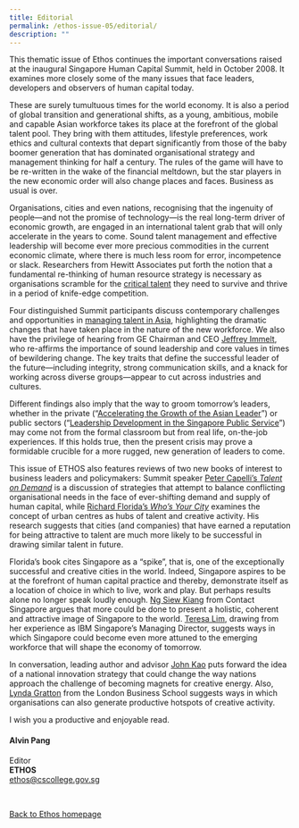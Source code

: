 ```yaml
---
title: Editorial
permalink: /ethos-issue-05/editorial/
description: ""
---
```


<p>This thematic issue of Ethos continues the important conversations raised at the inaugural Singapore Human Capital Summit, held in October 2008. It examines more closely some of the many issues that face leaders, developers and observers of human capital today.</p>

<p>These are surely tumultuous times for the world economy. It is also a period of global transition and generational shifts, as a young, ambitious, mobile and capable Asian workforce takes its place at the forefront of the global talent pool. They bring with them attitudes, lifestyle preferences, work ethics and cultural contexts that depart significantly from those of the baby boomer generation that has dominated organisational strategy and management thinking for half a century. The rules of the game will have to be re-written in the wake of the financial meltdown, but the star players in the new economic order will also change places and faces. Business as usual is over. </p>

<p>Organisations, cities and even nations, recognising that the ingenuity of people—and not the promise of technology—is the real long-term driver of economic growth, are engaged in an international talent grab that will only accelerate in the years to come. Sound talent management and effective leadership will become ever more precious commodities in the current economic climate, where there is much less room for error, incompetence or slack. Researchers from Hewitt Associates put forth the notion that a fundamental re-thinking of human resource strategy is necessary as organisations scramble for the <a href="opinion-global-talent-the-war-goes-on.html">critical talent</a>&nbsp;they need to survive and thrive in a period of knife-edge competition.</p>

<p>Four distinguished Summit participants discuss contemporary challenges and opportunities in <a href="talent-management-in-asia-four-perspectives-a-singapore-human-capital-summit-plenary.html">managing talent in Asia</a>, highlighting the dramatic changes that have taken place in the nature of the new workforce. We also have the privilege of hearing from GE Chairman and CEO <a href="thinking-about-winning-leadership-in-the-global-war-for-talent.html">Jeffrey Immelt</a>, who re-affirms the importance of sound leadership and core values in times of bewildering change. The key traits that define the successful leader of the future—including integrity, strong communication skills, and a knack for working across diverse groups—appear to cut across industries and cultures. </p>

<p>Different findings also imply that the way to groom tomorrow’s leaders, whether in the private (“<a href="accelerating-the-growth-of-the-asian-leader.html">Accelerating the Growth of the Asian Leader</a>”) or public sectors (“<a href="leadership-development-in-the-singapore-public-service.html">Leadership Development in the Singapore Public Service</a>”) may come not from the formal classroom but from real life, on-the-job experiences. If this holds true, then the present crisis may prove a formidable crucible for a more rugged, new generation of leaders to come.</p>

<p>This issue of ETHOS also features reviews of two new books of interest to business leaders and policymakers: Summit speaker <a href="../managing-talent-in-an-age-of-uncertainty.html">Peter Capelli’s <em>Talent on Demand</em></a>&nbsp;is a discussion of strategies that attempt to balance conflicting organisational needs in the face of ever-shifting demand and supply of human capital, while <a href="../how-the-creative-economy-is-making-where-to-live-the-most-important-decision-of-your-life.html">Richard Florida’s <em>Who’s Your City</em></a>&nbsp;examines the concept of urban centres as hubs of talent and creative activity. His research suggests that cities (and companies) that have earned a reputation for being attractive to talent are much more likely to be successful in drawing similar talent in future.</p>

<p>Florida’s book cites Singapore as a “spike”, that is, one of the exceptionally successful and creative cities in the world. Indeed, Singapore aspires to be at the forefront of human capital practice and thereby, demonstrate itself as a location of choice in which to live, work and play. But perhaps results alone no longer speak loudly enough. <a href="the-global-talent-war-why-singapore-needs-to-get-serious-about-branding-itself.html">Ng Siew Kiang</a>&nbsp;from Contact Singapore argues that more could be done to present a holistic, coherent and attractive image of Singapore to the world. <a href="sharpening-singapore%27s-edge-insights-from-the-ibm-experience.html">Teresa Lim</a>, drawing from her experience as IBM Singapore’s Managing Director, suggests ways in which Singapore could become even more attuned to the emerging workforce that will shape the economy of tomorrow. </p>

<p>In conversation, leading author and advisor <a href="singapore-as-innovation-nation.html">John Kao</a>&nbsp;puts forward the idea of a national innovation strategy that could change the way nations approach the challenge of becoming magnets for creative energy. Also, <a href="creating-hot-spots-of-innovation-energy-in-your-organisation.html">Lynda Gratton</a>&nbsp;from the London Business School suggests ways in which organisations can also generate productive hotspots of creative activity.</p>

<p>I wish you a productive and enjoyable read.</p>

<h4>Alvin Pang</h4>

<p>Editor
<br>
<strong>ETHOS</strong>
<br>
<a href="mailto:ethos@cscollege.gov.sg">ethos@cscollege.gov.sg</a>
</p>

<br>

<p><a href="../../ethos.html">Back to Ethos homepage</a></p>

